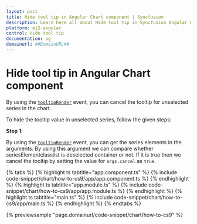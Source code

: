```yaml
---
layout: post
title: Hide tool tip in Angular Chart component | Syncfusion
description: Learn here all about Hide tool tip in Syncfusion Angular Chart component of Syncfusion Essential JS 2 and more.
platform: ej2-angular
control: Hide tool tip 
documentation: ug
domainurl: ##DomainURL##
---
```


# Hide tool tip in Angular Chart component

By using the [`tooltipRender`](https://ej2.syncfusion.com/angular/documentation/api/chart/chartModel/#tooltiprender) event,
you can cancel the tooltip for unselected series in the chart.

To hide the tooltip value in unselected series, follow the given steps:

**Step 1**:

By using the [`tooltipRender`](https://ej2.syncfusion.com/angular/documentation/api/chart/chartModel/#tooltiprender) event,
you can get the series elements in the arguments. By using this argument we can compare whether seriesElementclasslist is deselected container or not.
If it is true then we cancel the tooltip by setting the value for `args.cancel` as `true`.

{% tabs %}
{% highlight ts tabtitle="app.component.ts" %}
{% include code-snippet/chart/how-to-cs9/app/app.component.ts %}
{% endhighlight %}
{% highlight ts tabtitle="app.module.ts" %}
{% include code-snippet/chart/how-to-cs9/app/app.module.ts %}
{% endhighlight %}
{% highlight ts tabtitle="main.ts" %}
{% include code-snippet/chart/how-to-cs9/app/main.ts %}
{% endhighlight %}
{% endtabs %}
  
{% previewsample "page.domainurl/code-snippet/chart/how-to-cs9" %}